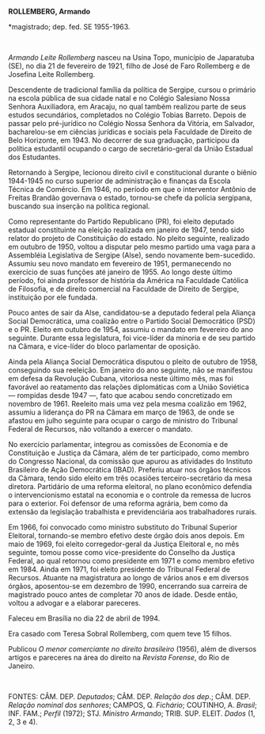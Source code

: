 **ROLLEMBERG, Armando**

\*magistrado; dep. fed. SE 1955-1963.

 

*Armando Leite Rollemberg* nasceu na Usina Topo, município de Japaratuba
(SE), no dia 21 de fevereiro de 1921, filho de José de Faro Rollemberg e
de Josefina Leite Rollemberg.

Descendente de tradicional família da política de Sergipe, cursou o
primário na escola pública de sua cidade natal e no Colégio Salesiano
Nossa Senhora Auxiliadora, em Aracaju, no qual também realizou parte de
seus estudos secundários, completados no Colégio Tobias Barreto. Depois
de passar pelo pré-jurídico no Colégio Nossa Senhora da Vitória, em
Salvador, bacharelou-se em ciências jurídicas e sociais pela Faculdade
de Direito de Belo Horizonte, em 1943. No decorrer de sua graduação,
participou da política estudantil ocupando o cargo de secretário-geral
da União Estadual dos Estudantes.

Retornando à Sergipe, lecionou direito civil e constitucional durante o
biênio 1944-1945 no curso superior de administração e finanças da Escola
Técnica de Comércio. Em 1946, no período em que o interventor Antônio de
Freitas Brandão governava o estado, tornou-se chefe da polícia
sergipana, buscando sua inserção na política regional.

Como representante do Partido Republicano (PR), foi eleito deputado
estadual constituinte na eleição realizada em janeiro de 1947, tendo
sido relator do projeto de Constituição do estado. No pleito seguinte,
realizado em outubro de 1950, voltou a disputar pelo mesmo partido uma
vaga para a Assembléia Legislativa de Sergipe (Alse), sendo novamente
bem-sucedido. Assumiu seu novo mandato em fevereiro de 1951,
permanecendo no exercício de suas funções até janeiro de 1955. Ao longo
deste último período, foi ainda professor de história da América na
Faculdade Católica de Filosofia, e de direito comercial na Faculdade de
Direito de Sergipe, instituição por ele fundada.

Pouco antes de sair da Alse, candidatou-se a deputado federal pela
Aliança Social Democrática, uma coalizão entre o Partido Social
Democrático (PSD) e o PR. Eleito em outubro de 1954, assumiu o mandato
em fevereiro do ano seguinte. Durante essa legislatura, foi vice-líder
da minoria e de seu partido na Câmara, e vice-líder do bloco parlamentar
de oposição.

Ainda pela Aliança Social Democrática disputou o pleito de outubro de
1958, conseguindo sua reeleição. Em janeiro do ano seguinte, não se
manifestou em defesa da Revolução Cubana, vitoriosa neste último mês,
mas foi favorável ao reatamento das relações diplomáticas com a União
Soviética — rompidas desde 1947 —, fato que acabou sendo concretizado em
novembro de 1961. Reeleito mais uma vez pela mesma coalizão em 1962,
assumiu a liderança do PR na Câmara em março de 1963, de onde se afastou
em julho seguinte para ocupar o cargo de ministro do Tribunal Federal de
Recursos, não voltando a exercer o mandato.

No exercício parlamentar, integrou as comissões de Economia e de
Constituição e Justiça da Câmara, além de ter participado, como membro
do Congresso Nacional, da comissão que apurou as atividades do Instituto
Brasileiro de Ação Democrática (IBAD). Preferiu atuar nos órgãos
técnicos da Câmara, tendo sido eleito em três ocasiões
terceiro-secretário da mesa diretora. Partidário de uma reforma
eleitoral, no plano econômico defendia o intervencionismo estatal na
economia e o controle da remessa de lucros para o exterior. Foi defensor
de uma reforma agrária, bem como da extensão da legislação trabalhista e
previdenciária aos trabalhadores rurais.

Em 1966, foi convocado como ministro substituto do Tribunal Superior
Eleitoral, tornando-se membro efetivo deste órgão dois anos depois. Em
maio de 1969, foi eleito corregedor-geral da Justiça Eleitoral e, no mês
seguinte, tomou posse como vice-presidente do Conselho da Justiça
Federal, ao qual retornou como presidente em 1971 e como membro efetivo
em 1984. Ainda em 1971, foi eleito presidente do Tribunal Federal de
Recursos. Atuante na magistratura ao longo de vários anos e em diversos
órgãos, aposentou-se em dezembro de 1990, encerrando sua carreira de
magistrado pouco antes de completar 70 anos de idade. Desde então,
voltou a advogar e a elaborar pareceres.

Faleceu em Brasília no dia 22 de abril de 1994.

Era casado com Teresa Sobral Rollemberg, com quem teve 15 filhos.

Publicou *O menor comerciante no direito brasileiro* (1956), além de
diversos artigos e pareceres na área do direito na *Revista Forense*, do
Rio de Janeiro.

 

FONTES: CÂM. DEP. *Deputados*; CÂM. DEP. *Relação dos dep*.; CÂM. DEP.
*Relação nominal dos senhores*; CAMPOS, Q. *Fichário*; COUTINHO, A.
*Brasil*; INF. FAM.; *Perfil* (1972); STJ. *Ministro Armando*; TRIB.
SUP. ELEIT. *Dados* (1, 2, 3 e 4).

 
